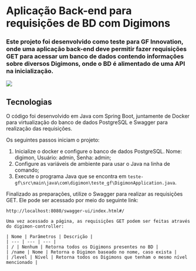 # Aplicação Back-end para requisições de BD com Digimons

### Este projeto foi desenvolvido como teste para GF Innovation, onde uma aplicação back-end deve permitir fazer requisições GET para acessar um banco de dados contendo informações sobre diversos Digimons, onde o BD é alimentado de uma API na inicialização.

<img src="https://static.wikia.nocookie.net/logopedia/images/3/36/Digimon_Adventure_logo.png/revision/latest/scale-to-width-down/250?cb=20240212221721">

## Tecnologias

O código foi desenvolvido em Java com Spring Boot, juntamente de Docker para virtualização do banco de dados PostgreSQL e Swagger para realização das requisições.

Os seguintes passos iniciam o projeto:

1. Inicialize o docker e configure o banco de dados PostgreSQL. Nome: digimon, Usuário: admin, Senha: admin;
2. Configure as variáveis de ambiente para usar o Java na linha de comando;
3. Execute o programa Java que se encontra em ``` teste-gf\src\main\java\com\digimon\teste_gf\DigimonApplication.java ```.

Finalizado as preparações, utilize o Swagger para realizar as requisições GET. Ele pode ser acessado por meio do seguinte link:
```
http://localhost:8080/swagger-ui/index.html#/

Uma vez acessado a página, as requisições GET podem ser feitas através do digimon-controller:

| Nome | Parâmetros | Descrição |
| --- | --- | --- |
| / | Nenhum | Retorna todos os Digimons presentes no BD |
| /name | Nome | Retorna o Digimon baseado no nome, caso exista |
| /level | Nível | Retorna todos os Digimons que tenham o mesmo nível mencionado |